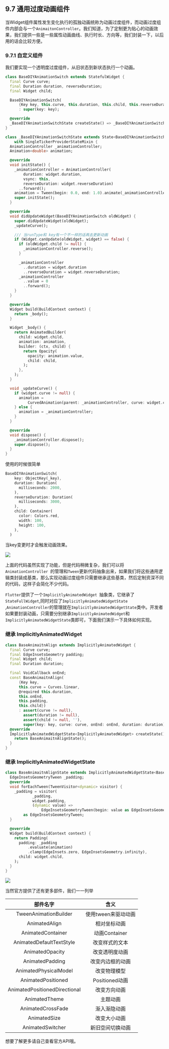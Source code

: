 ## 9.7 通用过度动画组件

当Widget组件属性发生变化执行的孤独动画统称为动画过度组件，而动画过度组件内部会与一个`AnimaitonController`。我们知道，为了定制更为贴心的动画效果，我们提供一些是一些属性动画曲线、执行时长、方向等，我们封装一下，以后用的话会比较方便。

### 9.7.1 自定义组件

我们要实现一个透明度过度组件，从旧状态到新状态执行一个动画。


```dart
class BaseDIYAnimationSwitch extends StatefulWidget {
  final Curve curve;
  final Duration duration, reverseDuration;
  final Widget child;

  BaseDIYAnimationSwitch(
      {Key key, this.curve, this.duration, this.child, this.reverseDuration})
      : super(key: key);

  @override
  _BaseDIYAnimationSwitchState createState() => _BaseDIYAnimationSwitchState();
}

class _BaseDIYAnimationSwitchState extends State<BaseDIYAnimationSwitch>
    with SingleTickerProviderStateMixin {
  AnimationController _animationController;
  Animation<double> animation;

  @override
  void initState() {
    _animationController = AnimationController(
        duration: widget.duration,
        vsync: this,
        reverseDuration: widget.reverseDuration)
      ..forward();
    animation = Tween(begin: 0.0, end: 1.0).animate(_animationController);
    super.initState();
  }

  @override
  void didUpdateWidget(BaseDIYAnimationSwitch oldWidget) {
    super.didUpdateWidget(oldWidget);
    _updateCurve();

    /// 当runType和 key有一个不一样的话再去更新动画
    if (Widget.canUpdate(oldWidget, widget) == false) {
      if (oldWidget.child != null) {
        _animationController.reverse();
      }

      _animationController
        ..duration = widget.duration
        ..reverseDuration = widget.reverseDuration;
      _animationController
        ..value = 0
        ..forward();
    }
  }

  @override
  Widget build(BuildContext context) {
    return _body();
  }

  Widget _body() {
    return AnimatedBuilder(
      child: widget.child,
      animation: animation,
      builder: (ctx, child) {
        return Opacity(
          opacity: animation.value,
          child: child,
        );
      },
    );
  }

  void _updateCurve() {
    if (widget.curve != null) {
      animation =
          CurvedAnimation(parent: _animationController, curve: widget.curve);
    } else {
      animation = _animationController;
    }
  }

  @override
  void dispose() {
    _animationController.dispose();
    super.dispose();
  }
}
```

使用的时候很简单

```dart
BaseDIYAnimationSwitch(
    key: ObjectKey(_key),
    duration: Duration(
      milliseconds: 2000,
    ),
    reverseDuration: Duration(
      milliseconds: 3000,
    ),
    child: Container(
      color: Colors.red,
      width: 100,
      height: 100,
    ),
  )
```

当key变更时才会触发动画效果。

![](../imgs/9.6-6.gif)

上面的代码虽然实现了功能，但是代码稍微复杂，我们可以将`AnimationController `的管理和`Tween`更新代码抽象出来，如果我们将这些通用逻辑类封装成基类，那么实现动画过度组件只需要继承这些基类，然后定制资深不同的代码，这样子会简化不少代码。

`Flutter`提供了一个`ImplicitlyAnimatedWidget `抽象类，它继承了`StateFullWidget`,同时对应了`ImplicitlyAnimatedWidgetState `,`AnimationController`的管理就在`ImplicitlyAnimatedWidgetState`类中。开发者如果要封装动画，只需要分别继承`ImplicitlyAnimatedWidget`和`ImplicitlyAnimatedWidgetState`类即可，下面我们演示一下具体如何实现。



### 继承 ImplicitlyAnimatedWidget

```dart
class BaseAnimaitnAlign extends ImplicitlyAnimatedWidget {
  final Curve curve;
  final EdgeInsetsGeometry padding;
  final Widget child;
  final Duration duration;

  final VoidCallback onEnd;
  const BaseAnimaitnAlign(
      {Key key,
      this.curve = Curves.linear,
      @required this.duration,
      this.onEnd,
      this.padding,
      this.child})
      : assert(curve != null),
        assert(duration != null),
        assert(child != null, ''),
        super(key: key, curve: curve, onEnd: onEnd, duration: duration);
  @override
  ImplicitlyAnimatedWidgetState<ImplicitlyAnimatedWidget> createState() {
    return BaseAnimaitnAlignState();
  }
}
```

### 继承 ImplicitlyAnimatedWidgetState

```dart
class BaseAnimaitnAlignState extends ImplicitlyAnimatedWidgetState<BaseAnimaitnAlign> {
  EdgeInsetsGeometryTween _padding;
  @override
  void forEachTween(TweenVisitor<dynamic> visitor) {
    _padding = visitor(
            _padding,
            widget.padding,
            (dynamic value) =>
                EdgeInsetsGeometryTween(begin: value as EdgeInsetsGeometry))
        as EdgeInsetsGeometryTween;
  }

  @override
  Widget build(BuildContext context) {
    return Padding(
      padding: _padding
          .evaluate(animation)
          .clamp(EdgeInsets.zero, EdgeInsetsGeometry.infinity),
      child: widget.child,
    );
  }
}
```





![](../imgs/9.7-1.gif)



当然官方提供了还有更多部件，我们一一列举

|部件名字|含义|
|:-:|:-:|
|TweenAnimationBuilder|使用tween来驱动动画|
|AnimatedAlign|相对坐标动画|
|AnimatedContainer| 动画Container|
|AnimatedDefaultTextStyle| 改变样式的文本|
|AnimatedOpacity| 改变透明度动画|
|AnimatedPadding|改变内边框的动画|
|AnimatedPhysicalModel|改变物理模型|
|AnimatedPositioned| Positioned动画|
|AnimatedPositionedDirectional| 改变方向动画|
|AnimatedTheme|主题动画|
|AnimatedCrossFade|渐入渐隐动画|
|AnimatedSize|改变大小动画|
|AnimatedSwitcher|新旧空间切换动画|

想要了解更多请自己查看官方API哦。
